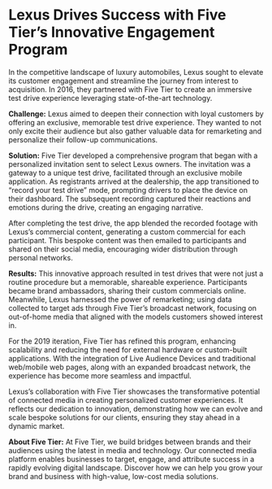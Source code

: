 # Lexus Drives Success with Five Tier’s Innovative Engagement Program

In the competitive landscape of luxury automobiles, Lexus sought to elevate its customer engagement and streamline the journey from interest to acquisition. In 2016, they partnered with Five Tier to create an immersive test drive experience leveraging state-of-the-art technology.

**Challenge:** Lexus aimed to deepen their connection with loyal customers by offering an exclusive, memorable test drive experience. They wanted to not only excite their audience but also gather valuable data for remarketing and personalize their follow-up communications.

**Solution:** Five Tier developed a comprehensive program that began with a personalized invitation sent to select Lexus owners. The invitation was a gateway to a unique test drive, facilitated through an exclusive mobile application. As registrants arrived at the dealership, the app transitioned to “record your test drive” mode, prompting drivers to place the device on their dashboard. The subsequent recording captured their reactions and emotions during the drive, creating an engaging narrative.

After completing the test drive, the app blended the recorded footage with Lexus’s commercial content, generating a custom commercial for each participant. This bespoke content was then emailed to participants and shared on their social media, encouraging wider distribution through personal networks.

**Results:** This innovative approach resulted in test drives that were not just a routine procedure but a memorable, shareable experience. Participants became brand ambassadors, sharing their custom commercials online. Meanwhile, Lexus harnessed the power of remarketing; using data collected to target ads through Five Tier’s broadcast network, focusing on out-of-home media that aligned with the models customers showed interest in.

For the 2019 iteration, Five Tier has refined this program, enhancing scalability and reducing the need for external hardware or custom-built applications. With the integration of Live Audience Devices and traditional web/mobile web pages, along with an expanded broadcast network, the experience has become more seamless and impactful.

Lexus’s collaboration with Five Tier showcases the transformative potential of connected media in creating personalized customer experiences. It reflects our dedication to innovation, demonstrating how we can evolve and scale bespoke solutions for our clients, ensuring they stay ahead in a dynamic market.

**About Five Tier:** At Five Tier, we build bridges between brands and their audiences using the latest in media and technology. Our connected media platform enables businesses to target, engage, and attribute success in a rapidly evolving digital landscape. Discover how we can help you grow your brand and business with high-value, low-cost media solutions.
